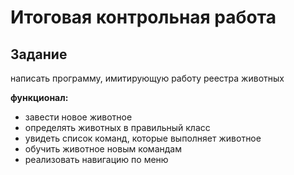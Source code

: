 # Итоговая контрольная работа 

## Задание

написать программу, имитирующую работу реестра животных

**функционал:**
- завести новое животное
- определять животных в правильный класс
- увидеть список команд, которые выполняет животное
- обучить животное новым командам
- реализовать навигацию по меню

